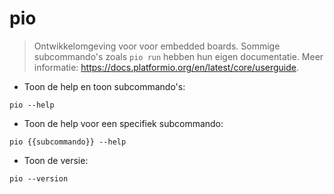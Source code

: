 # pio

> Ontwikkelomgeving voor voor embedded boards.
> Sommige subcommando's zoals `pio run` hebben hun eigen documentatie.
> Meer informatie: <https://docs.platformio.org/en/latest/core/userguide>.

- Toon de help en toon subcommando's:

`pio --help`

- Toon de help voor een specifiek subcommando:

`pio {{subcommando}} --help`

- Toon de versie:

`pio --version`
